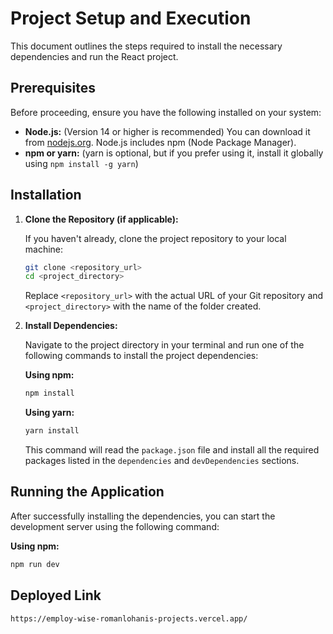 # Project Setup and Execution

This document outlines the steps required to install the necessary dependencies and run the React project.

## Prerequisites

Before proceeding, ensure you have the following installed on your system:

* **Node.js:** (Version 14 or higher is recommended) You can download it from [nodejs.org](https://nodejs.org/). Node.js includes npm (Node Package Manager).
* **npm or yarn:** (yarn is optional, but if you prefer using it, install it globally using `npm install -g yarn`)

## Installation

1.  **Clone the Repository (if applicable):**

    If you haven't already, clone the project repository to your local machine:

    ```bash
    git clone <repository_url>
    cd <project_directory>
    ```

    Replace `<repository_url>` with the actual URL of your Git repository and `<project_directory>` with the name of the folder created.

2.  **Install Dependencies:**

    Navigate to the project directory in your terminal and run one of the following commands to install the project dependencies:

    **Using npm:**

    ```bash
    npm install
    ```

    **Using yarn:**

    ```bash
    yarn install
    ```

    This command will read the `package.json` file and install all the required packages listed in the `dependencies` and `devDependencies` sections.

## Running the Application

After successfully installing the dependencies, you can start the development server using the following command:

**Using npm:**

```bash
npm run dev
```

## Deployed Link

```bash
https://employ-wise-romanlohanis-projects.vercel.app/